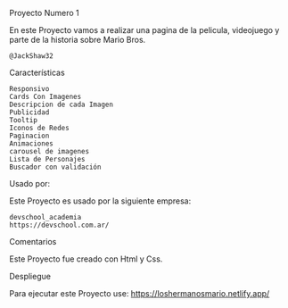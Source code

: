 Proyecto Numero 1

En este Proyecto vamos a realizar una pagina de la pelicula, videojuego y parte de la historia sobre Mario Bros.

    @JackShaw32

Características

    Responsivo
    Cards Con Imagenes
    Descripcion de cada Imagen
    Publicidad
    Tooltip
    Iconos de Redes
    Paginacion
    Animaciones
    carousel de imagenes
    Lista de Personajes
    Buscador con validación

Usado por:

Este Proyecto es usado por la siguiente empresa:

    devschool_academia
    https://devschool.com.ar/

Comentarios

Este Proyecto fue creado con Html y Css.

Despliegue

Para ejecutar este Proyecto use:  https://loshermanosmario.netlify.app/
